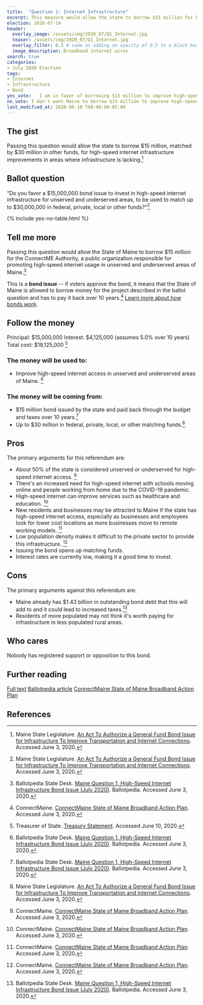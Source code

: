 ```yaml
---
title:  "Question 1: Internet Infrastructure"
excerpt: This measure would allow the state to borrow $15 million for high-speed internet infrastructure improvements.
election: 2020-07-14
header:
  overlay_image: /assets/img/2020_07/Q1_Internet.jpg
  teaser: /assets/img/2020_07/Q1_Internet.jpg
  overlay_filter: 0.5 # same as adding an opacity of 0.5 to a black background
  image_description: Broadband internet wires
search: true
categories:
- July 2020 Election
tags:
- Internet
- Infrastructure
- Bond
yes_vote:   I am in favor of borrowing $15 million to improve high-speed internet infrastructure.
no_vote: I don't want Maine to borrow $15 million to improve high-speed internet infrastructure.
last_modified_at: 2020-06-10 T08:06:00-05:00
---
```


## The gist
Passing this question would allow the state to borrow $15 million, matched by $30 million in other funds, for high-speed internet infrastructure improvements in areas where infrastructure is lacking.[^1]

## Ballot question
“Do you favor a $15,000,000 bond issue to invest in high-speed internet infrastructure for unserved and underserved areas, to be used to match up to $30,000,000 in federal, private, local or other funds?”[^1]

{% include yes-no-table.html %}


## Tell me more
Passing this question would allow the State of Maine to borrow $15 million for the ConnectME Authority, a public organization responsible for promoting high-speed internet usage in unserved and underserved areas of Maine.[^2]

This is a **bond issue** -- if voters approve the bond, it means that the State of Maine is allowed to borrow money for the project described in the ballot question and has to pay it back over 10 years.[^3] [Learn more about how bonds work](/bonds).

## Follow the money
Principal: $15,000,000
Interest: $4,125,000 (assumes 5.0% over 10 years)
Total cost: $19,125,000 [^4]

### The money will be used to:
* Improve high-speed internet access in unserved and underserved areas of Maine. [^2]

### The money will be coming from:
* $15 million bond issued by the state and paid back through the budget and taxes over 10 years.[^2]
* Up to $30 million in federal, private, local, or other matching funds.[^1]

## Pros
The primary arguments for this referendum are:

* About 50% of the state is considered unserved or underserved for high-speed internet access. [^3]
* There's an increased need for high-speed internet with schools moving online and people working from home due to the COVID-19 pandemic.
* High-speed internet can improve services such as healthcare and education. [^3]
* New residents and businesses may be attracted to Maine if the state has high-speed internet access, especially as businesses and employees look for lower cost locations as more businesses move to remote working models. [^3]
* Low population density makes it difficult to the private sector to provide this infrastructure. [^3]
* Issuing the bond opens up matching funds.
* Interest rates are currently low, making it a good time to invest.

## Cons
The primary arguments against this referendum are:
* Maine already has $1.43 billion in outstanding bond debt that this will add to and it could lead to increased taxes.[^2]
* Residents of more populated may not think it's worth paying for infrastructure in less populated rural areas.

## Who cares
Nobody has registered support or opposition to this bond.

## Further reading
[Full text](https://legislature.maine.gov/legis/bills/bills_129th/chapters/PUBLIC673.asp)
[Ballotpedia article](https://ballotpedia.org/Maine_Question_1,_High-Speed_Internet_Infrastructure_Bond_Issue_(July_2020))
[ConnectMaine State of Maine Broadband Action Plan](https://www.maine.gov/connectme/sites/maine.gov.connectme/files/inline-files/State%20of%20Maine%20-%20Statewide%20Broadband%20Action%20Plan%202020_1.pdf)

## References
[^1]: Maine State Legislature. [An Act To Authorize a General Fund Bond Issue for Infrastructure To Improve Transportation and Internet Connections](https://legislature.maine.gov/legis/bills/bills_129th/chapters/PUBLIC673.asp). Accessed June 3, 2020.

[^2]: Ballotpedia State Desk. [Maine Question 1, High-Speed Internet Infrastructure Bond Issue (July 2020)](https://ballotpedia.org/Maine_Question_1,_High-Speed_Internet_Infrastructure_Bond_Issue_(July_2020)). Ballotpedia. Accessed June 3, 2020.

[^3]: ConnectMaine. [ConnectMaine State of Maine Broadband Action Plan](https://www.maine.gov/connectme/sites/maine.gov.connectme/files/inline-files/State%20of%20Maine%20-%20Statewide%20Broadband%20Action%20Plan%202020_1.pdf). Accessed June 3, 2020.

[^4]: Treasurer of State. [Treasury Statement](https://www.maine.gov/sos/cec/elec/upcoming/pdf/treasstatement2020.pdf). Accessed June 10, 2020.
